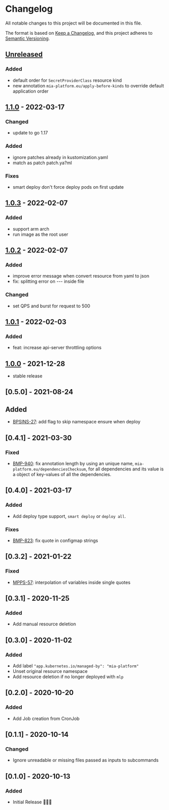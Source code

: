 # Changelog

All notable changes to this project will be documented in this file.

The format is based on [Keep a Changelog](https://keepachangelog.com/en/1.0.0/),
and this project adheres to [Semantic Versioning](https://semver.org/spec/v2.0.0.html).

## [Unreleased]

### Added

- default order for `SecretProviderClass` resource kind
- new annotation `mia-platform.eu/apply-before-kinds` to override default application order

## [1.1.0] - 2022-03-17

### Changed

- update to go 1.17

### Added

- ignore patches already in kustomization.yaml
- match as patch patch.ya?ml

### Fixes

- smart deploy don't force deploy pods on first update

## [1.0.3] - 2022-02-07

### Added

- support arm arch
- run image as the root user

## [1.0.2] - 2022-02-07

### Added

- improve error message when convert resource from yaml to json
- fix: splitting error on --- inside file

### Changed

- set QPS and burst for request to 500

## [1.0.1] - 2022-02-03

### Added

- feat: increase api-server throttling options

## [1.0.0] - 2021-12-28

- stable release

## [0.5.0] - 2021-08-24

## Added

- [BPSINS-27](https://makeitapp.atlassian.net/browse/BPSINS-27): add flag to skip namespace ensure when deploy

## [0.4.1] - 2021-03-30

### Fixed

- [BMP-940](https://makeitapp.atlassian.net/browse/BMP-940): fix annotation length by using an unique name, `mia-platform.eu/dependenciesChecksum`, for all dependencies and its value is a object of key-values of all the dependencies.

## [0.4.0] - 2021-03-17

### Added

- Add deploy type support, `smart deploy` or `deploy all`.

### Fixes

- [BMP-823](https://makeitapp.atlassian.net/browse/BMP-823): fix quote in configmap strings

## [0.3.2] - 2021-01-22

### Fixed

- [MPPS-57](https://makeitapp.atlassian.net/browse/MPPS-57): interpolation of variables inside single quotes

## [0.3.1] - 2020-11-25

### Added

- Add manual resource deletion

## [0.3.0] - 2020-11-02

### Added

- Add label `"app.kubernetes.io/managed-by": "mia-platform"`
- Unset original resource namespace
- Add resource deletion if no longer deployed with `mlp`

## [0.2.0] - 2020-10-20

### Added

- Add Job creation from CronJob

## [0.1.1] - 2020-10-14

### Changed

- Ignore unreadable or missing files passed as inputs to subcommands

## [0.1.0] - 2020-10-13

### Added

- Initial Release 🎉🎉🎉

[Unreleased]: https://github.com/mia-platform/mlp/compare/v1.1.0...HEAD
[1.1.0]: https://github.com/mia-platform/mlp/compare/v1.0.3...v1.1.0
[1.0.3]: https://github.com/mia-platform/mlp/compare/v1.0.2...v1.0.3
[1.0.2]: https://github.com/mia-platform/mlp/compare/v1.0.1...v1.0.2
[1.0.1]: https://github.com/mia-platform/mlp/compare/v1.0.0...v1.0.1
[1.0.0]: https://github.com/mia-platform/mlp/compare/v1.0.0
